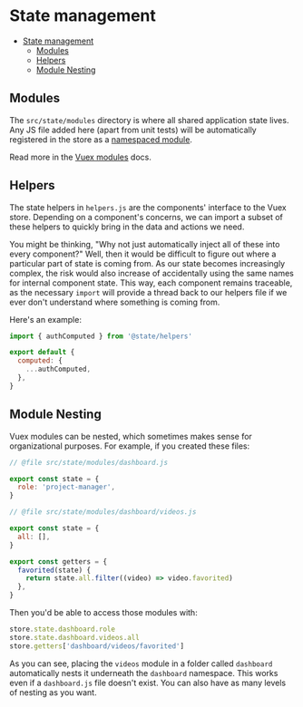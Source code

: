 # State management

- [State management](#state-management)
  - [Modules](#modules)
  - [Helpers](#helpers)
  - [Module Nesting](#module-nesting)

## Modules

The `src/state/modules` directory is where all shared application state lives. Any JS file added here (apart from unit tests) will be automatically registered in the store as a [namespaced module](https://vuex.vuejs.org/en/modules.html#namespacing).

Read more in the [Vuex modules](https://vuex.vuejs.org/en/modules.html) docs.

## Helpers

The state helpers in `helpers.js` are the components' interface to the Vuex store. Depending on a component's concerns, we can import a subset of these helpers to quickly bring in the data and actions we need.

You might be thinking, "Why not just automatically inject all of these into every component?" Well, then it would be difficult to figure out where a particular part of state is coming from. As our state becomes increasingly complex, the risk would also increase of accidentally using the same names for internal component state. This way, each component remains traceable, as the necessary `import` will provide a thread back to our helpers file if we ever don't understand where something is coming from.

Here's an example:

```js
import { authComputed } from '@state/helpers'

export default {
  computed: {
    ...authComputed,
  },
}
```

## Module Nesting

Vuex modules can be nested, which sometimes makes sense for organizational purposes. For example, if you created these files:

```js
// @file src/state/modules/dashboard.js

export const state = {
  role: 'project-manager',
}
```

```js
// @file src/state/modules/dashboard/videos.js

export const state = {
  all: [],
}

export const getters = {
  favorited(state) {
    return state.all.filter((video) => video.favorited)
  },
}
```

Then you'd be able to access those modules with:

```js
store.state.dashboard.role
store.state.dashboard.videos.all
store.getters['dashboard/videos/favorited']
```

As you can see, placing the `videos` module in a folder called `dashboard` automatically nests it underneath the `dashboard` namespace. This works even if a `dashboard.js` file doesn't exist. You can also have as many levels of nesting as you want.
